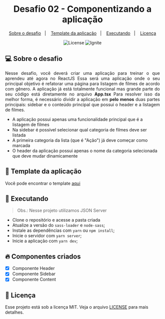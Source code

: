 <h1 align="center">Desafio 02 - Componentizando a aplicação</h1>

<p align="center">
  <a href="#-Sobre-o-desafio">Sobre o desafio</a>&nbsp;&nbsp;&nbsp;|&nbsp;&nbsp;&nbsp;
  <a href="#-Template-da-aplicação">Template da aplicação</a>&nbsp;&nbsp;&nbsp;|&nbsp;&nbsp;&nbsp;
  <a href="#-executando">Executando</a>&nbsp;&nbsp;&nbsp;|&nbsp;&nbsp;&nbsp;
  <a href="#-licença">Licença</a>
</p>

<p align="center">
  <img alt="License" src="https://img.shields.io/static/v1?label=license&message=MIT&color=8257E5&labelColor=000000">
  <img src="https://img.shields.io/static/v1?label=Ignite&message=ReactJS&color=8257E5&labelColor=000000" alt="Ignite" />
</p>

## 💻 Sobre o desafio

<p align="justify">
  Nesse desafio, você deverá criar uma aplicação para treinar o que aprendeu até agora no ReactJS
  Essa será uma aplicação onde o seu principal objetivo é refatorar uma página para listagem de filmes de acordo com gênero. 
  A aplicação já está totalmente funcional mas grande parte do seu código está diretamente no arquivo <strong>App.tsx</strong>
  Para resolver isso da melhor forma, é necessário dividir a aplicação em <strong>pelo menos</strong> duas partes
  principais: sidebar e o conteúdo principal que possui o header e a listagem de filmes.
  
  <ul>
  <li>A aplicação possui apenas uma funcionalidade principal que é a listagem de filmes</li>
  <li>Na sidebar é possível selecionar qual categoria de filmes deve ser listada</li>
  <li>A primeira categoria da lista (que é "Ação") já deve começar como marcada</li>
  <li>O header da aplicação possui apenas o nome da categoria selecionada que deve mudar dinamicamente</li>
  </ul>
</p>

## 🎯 Template da aplicação

<p>Você pode encontrar o template <a href="https://github.com/rocketseat-education/ignite-template-componentizando-a-aplicacao" target="_blank">aqui</a></p>

## 🚀 Executando
> Obs.: Nesse projeto utilizamos JSON Server

- Clone o repositório e acesse a pasta criada
- Atualize a versão do `sass-loader` e `node-sass`;
- Instale as dependências com `yarn` ou `npm install`;
- Inicie o servidor com `yarn server`;
- Inicie a aplicação com `yarn dev`;

## 🔥 Componentes criados

- [X] Componente Header
- [X] Componente Sidebar
- [X] Componente Content

## 📄 Licença

Esse projeto está sob a licença MIT. Veja o arquivo [LICENSE](LICENSE) para mais detalhes.
